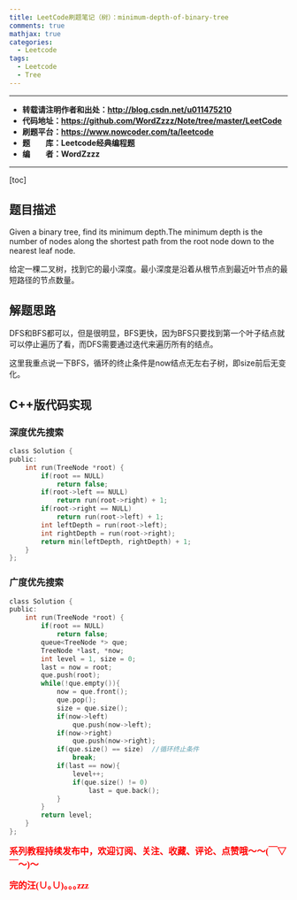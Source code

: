 ```yaml
---
title: LeetCode刷题笔记（树）：minimum-depth-of-binary-tree
comments: true
mathjax: true
categories:
  - Leetcode
tags:
  - Leetcode
  - Tree
---
```


----------

- **转载请注明作者和出处：http://blog.csdn.net/u011475210**
- **代码地址：https://github.com/WordZzzz/Note/tree/master/LeetCode**
- **刷题平台：https://www.nowcoder.com/ta/leetcode**
- **题&emsp;&emsp;库：Leetcode经典编程题**
- **编&emsp;&emsp;者：WordZzzz**

----------

[toc]

## 题目描述

Given a binary tree, find its minimum depth.The minimum depth is the number of nodes along the shortest path from the root node down to the nearest leaf node.

给定一棵二叉树，找到它的最小深度。最小深度是沿着从根节点到最近叶节点的最短路径的节点数量。

## 解题思路

DFS和BFS都可以，但是很明显，BFS更快，因为BFS只要找到第一个叶子结点就可以停止遍历了看，而DFS需要通过迭代来遍历所有的结点。

这里我重点说一下BFS，循环的终止条件是now结点无左右子树，即size前后无变化。

## C++版代码实现

### 深度优先搜索

```c
class Solution {
public:
    int run(TreeNode *root) {
        if(root == NULL)
            return false;
        if(root->left == NULL)
            return run(root->right) + 1;
        if(root->right == NULL)
            return run(root->left) + 1;
        int leftDepth = run(root->left);
        int rightDepth = run(root->right);
        return min(leftDepth, rightDepth) + 1;
    }
};
```

### 广度优先搜索

```c
class Solution {
public:
    int run(TreeNode *root) {
        if(root == NULL)
            return false;
        queue<TreeNode *> que;
        TreeNode *last, *now;
        int level = 1, size = 0;
        last = now = root;
        que.push(root);
        while(!que.empty()){
            now = que.front();
            que.pop();
            size = que.size();
            if(now->left)
                que.push(now->left);
            if(now->right)
                que.push(now->right);
            if(que.size() == size)  //循环终止条件
                break;
            if(last == now){
                level++;
                if(que.size() != 0)
                    last = que.back();
            }
        }
        return level;
    }
};
```
**<font color="red" size=3 face="仿宋">系列教程持续发布中，欢迎订阅、关注、收藏、评论、点赞哦～～(￣▽￣～)～</font>**

**<font color="red" size=3 face="仿宋">完的汪(∪｡∪)｡｡｡zzz</font>**